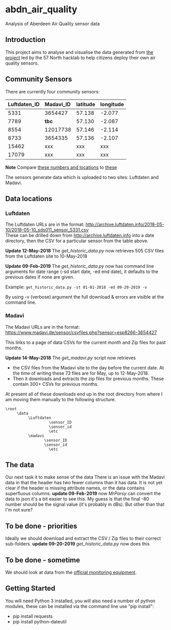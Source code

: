 # abdn_air_quality
Analysis of Aberdeen Air Quality sensor data

## Introduction 
This project aims to analyse and visualise the data generated from [the project](https://wiki.57north.org.uk/index.php/Projects:Air_Quality_Monitor) led by the 57 North hacklab to help citizens deploy their own air quality sensors. 


## Community Sensors 
There are currently four community sensors:  

| Luftdaten_ID | Madavi_ID |latitude| longitude|
| :------ |:----------|:--------|:--------|
| 5331    | 3654427   |57.138  |-2.077   |
| 7789    | **tbc**   |57.130  |-2.087   |
| 8554    | 12017738  |57.146  |-2.114   |
| 8733    | 3654335   |57.136  |-2.107   |
| 15462   |  xxx  | xxx  |  xxx |
| 17079   |  xxx  | xxx  | xxx  |

**Note** Compare [these numbers and locations](http://deutschland.maps.luftdaten.info/#12/57.1357/-2.0001) to [these](https://www.madavi.de/sensor/feinstaub-map-dht/#12/57.1450/-2.0479)


The sensors generate data which is uploaded to two sites: Luftdaten and Madavi. 

## Data locations

### Luftdaten

The Luftdaten URLs are in the format: http://archive.luftdaten.info/2018-05-10/2018-05-10_sds011_sensor_5331.csv  
These can be drilled down from http://archive.luftdaten.info into a date directory, then the CSV for a particular sensor from the table above. 

**Update 12-May-2018** The *get_historic_data.py* now retrieves 505 CSV files from the Luftdaten site to 10-May-2018

**Update 09-Feb-2019** The *get_historic_data.py* now has command line arguments for date range (-sd start date, -ed end date), it defaults to the previous dates if none are given. 

Example: `get_historic_data.py -st 01-01-2018 -ed 09-20-2019 -v`

By using -v (verbose) argument the full download & errors are visible at the command line.

### Madavi

The Madavi URLs are in the format: https://www.madavi.de/sensor/csvfiles.php?sensor=esp8266-3654427  

This links to a page of data CSVs for the current month and Zip files for past months.  

**Update 14-May-2018** 
The *get_madavi.py* script now retrieves 
* the CSV files from the Madavi site to the day before the current date. At the time of writing these 73 files are for May, up to 12-May-2018.
* Then it downloads and extracts the zip files for previous months. These contain 300+ CSVs for previous months.

At present all of these downloads end up in the root directory from where I am moving them manually to the following structure.

```
\root
     \data
          \Luftdaten
                   \sensor_ID
                   \sensor_id
                   \etc
          \madavi
                 \sensor_ID
                 \sensor_id
                   \etc

```

## The data

Our next task it to make sense of the data
There is an issue with the Madavi data in that the header has two fewer columns than it has data. It is not yet clear if the header is missing attribute names, or the data contains superfluous columns. 
**update 09-Feb-2019** now *MrParsy* can convert the data to json it's a bit easier to see this. My guess is that the final -80 number should be the signal value (it's probably in dBs). But other than that I'm not sure?

## To be done - priorities
Ideally we should download and extract the CSV / Zip files to their correct sub-folders.
**update 09-20-2019** *get_historic_data.py* now does this

## To be done - sometime
We should look at data from the [official monitoring equipment](http://www.scottishairquality.co.uk/latest/site-info.php?site_id=ABD0&view=latest).

## Getting Started

You will need Python 3 installed, you will also need a number of python modules, these can be installed via the command line use "pip install":
* pip install requests
* pip install python-dateutil
